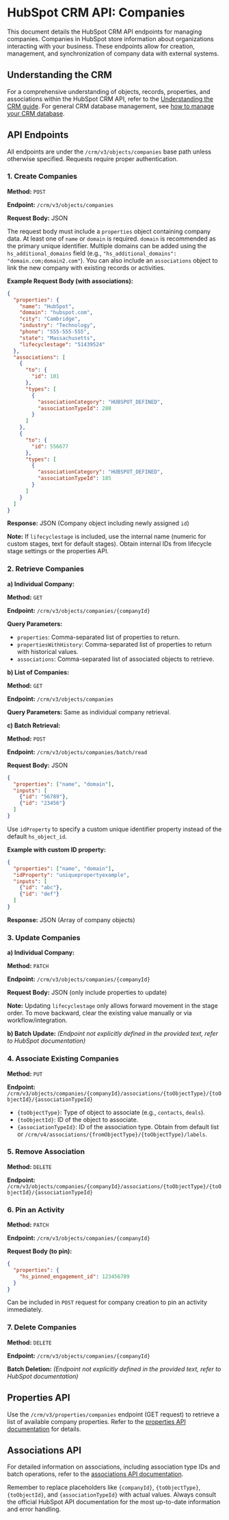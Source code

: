 # HubSpot CRM API: Companies

This document details the HubSpot CRM API endpoints for managing companies.  Companies in HubSpot store information about organizations interacting with your business.  These endpoints allow for creation, management, and synchronization of company data with external systems.

## Understanding the CRM

For a comprehensive understanding of objects, records, properties, and associations within the HubSpot CRM API, refer to the [Understanding the CRM guide](link_to_guide_here).  For general CRM database management, see [how to manage your CRM database](link_to_guide_here).


## API Endpoints

All endpoints are under the `/crm/v3/objects/companies` base path unless otherwise specified.  Requests require proper authentication.

### 1. Create Companies

**Method:** `POST`

**Endpoint:** `/crm/v3/objects/companies`

**Request Body:** JSON

The request body must include a `properties` object containing company data. At least one of `name` or `domain` is required.  `domain` is recommended as the primary unique identifier.  Multiple domains can be added using the `hs_additional_domains` field (e.g., `"hs_additional_domains": "domain.com;domain2.com"`).  You can also include an `associations` object to link the new company with existing records or activities.

**Example Request Body (with associations):**

```json
{
  "properties": {
    "name": "HubSpot",
    "domain": "hubspot.com",
    "city": "Cambridge",
    "industry": "Technology",
    "phone": "555-555-555",
    "state": "Massachusetts",
    "lifecyclestage": "51439524"
  },
  "associations": [
    {
      "to": {
        "id": 101
      },
      "types": [
        {
          "associationCategory": "HUBSPOT_DEFINED",
          "associationTypeId": 280
        }
      ]
    },
    {
      "to": {
        "id": 556677
      },
      "types": [
        {
          "associationCategory": "HUBSPOT_DEFINED",
          "associationTypeId": 185
        }
      ]
    }
  ]
}
```

**Response:** JSON (Company object including newly assigned `id`)

**Note:** If `lifecyclestage` is included, use the internal name (numeric for custom stages, text for default stages).  Obtain internal IDs from lifecycle stage settings or the properties API.


### 2. Retrieve Companies

**a) Individual Company:**

**Method:** `GET`

**Endpoint:** `/crm/v3/objects/companies/{companyId}`

**Query Parameters:**

* `properties`: Comma-separated list of properties to return.
* `propertiesWithHistory`: Comma-separated list of properties to return with historical values.
* `associations`: Comma-separated list of associated objects to retrieve.


**b) List of Companies:**

**Method:** `GET`

**Endpoint:** `/crm/v3/objects/companies`

**Query Parameters:** Same as individual company retrieval.


**c) Batch Retrieval:**

**Method:** `POST`

**Endpoint:** `/crm/v3/objects/companies/batch/read`

**Request Body:** JSON

```json
{
  "properties": ["name", "domain"],
  "inputs": [
    {"id": "56789"},
    {"id": "23456"}
  ]
}
```

Use `idProperty` to specify a custom unique identifier property instead of the default `hs_object_id`.

**Example with custom ID property:**

```json
{
  "properties": ["name", "domain"],
  "idProperty": "uniquepropertyexample",
  "inputs": [
    {"id": "abc"},
    {"id": "def"}
  ]
}
```

**Response:** JSON (Array of company objects)


### 3. Update Companies

**a) Individual Company:**

**Method:** `PATCH`

**Endpoint:** `/crm/v3/objects/companies/{companyId}`

**Request Body:** JSON (only include properties to update)

**Note:** Updating `lifecyclestage` only allows forward movement in the stage order.  To move backward, clear the existing value manually or via workflow/integration.


**b) Batch Update:** *(Endpoint not explicitly defined in the provided text, refer to HubSpot documentation)*


### 4. Associate Existing Companies

**Method:** `PUT`

**Endpoint:** `/crm/v3/objects/companies/{companyId}/associations/{toObjectType}/{toObjectId}/{associationTypeId}`

* `{toObjectType}`: Type of object to associate (e.g., `contacts`, `deals`).
* `{toObjectId}`: ID of the object to associate.
* `{associationTypeId}`:  ID of the association type.  Obtain from default list or `/crm/v4/associations/{fromObjectType}/{toObjectType}/labels`.


### 5. Remove Association

**Method:** `DELETE`

**Endpoint:** `/crm/v3/objects/companies/{companyId}/associations/{toObjectType}/{toObjectId}/{associationTypeId}`


### 6. Pin an Activity

**Method:** `PATCH`

**Endpoint:** `/crm/v3/objects/companies/{companyId}`

**Request Body (to pin):**

```json
{
  "properties": {
    "hs_pinned_engagement_id": 123456789
  }
}
```

Can be included in `POST` request for company creation to pin an activity immediately.


### 7. Delete Companies

**Method:** `DELETE`

**Endpoint:** `/crm/v3/objects/companies/{companyId}`

**Batch Deletion:** *(Endpoint not explicitly defined in the provided text, refer to HubSpot documentation)*


## Properties API

Use the `/crm/v3/properties/companies` endpoint (GET request) to retrieve a list of available company properties.  Refer to the [properties API documentation](link_to_properties_api_here) for details.


## Associations API

For detailed information on associations, including association type IDs and batch operations, refer to the [associations API documentation](link_to_associations_api_here).


Remember to replace placeholders like `{companyId}`, `{toObjectType}`, `{toObjectId}`, and `{associationTypeId}` with actual values.  Always consult the official HubSpot API documentation for the most up-to-date information and error handling.
